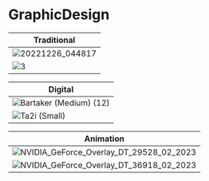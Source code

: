 # GraphicDesign
|Traditional|
|-----|
|![20221226_044817](https://user-images.githubusercontent.com/89361982/218050318-6ba1f63f-2dd2-405e-9267-dd8cfd3e8c6e.jpg)|
|![3](https://user-images.githubusercontent.com/89361982/218050459-f337bd58-129b-4808-bb05-db70ac2b8d84.png)|


|Digital|
|---------|
|![Bartaker (Medium) (12)](https://user-images.githubusercontent.com/89361982/218046912-5c41773d-a2f4-47aa-997c-f5476c8cd943.png)|
|![Ta2i (Small)](https://user-images.githubusercontent.com/89361982/218050733-81db9614-8afd-43a3-9b26-b4ab670537d8.png)|



|Animation|
|---------|
|![NVIDIA_GeForce_Overlay_DT_29528_02_2023](https://user-images.githubusercontent.com/89361982/218047247-de40c2d4-0dc2-4bbb-a999-4ba8bb2aba10.gif)|
|![NVIDIA_GeForce_Overlay_DT_36918_02_2023](https://user-images.githubusercontent.com/89361982/218047276-47fe966c-9a90-47d7-9f69-5a388e097a7c.gif)|
